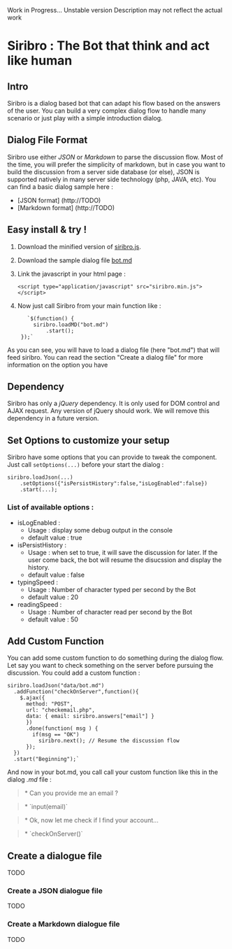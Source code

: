 Work in Progress... Unstable version
Description may not reflect the actual work

# Siribro : The Bot that think and act like human

## Intro
Siribro is a dialog based bot that can adapt his flow based on the answers of the user.
You can build a very complex dialog flow to handle many scenario or just play with a simple introduction dialog. 

## Dialog File Format
Siribro use either *JSON* or *Markdown* to parse the discussion flow. Most of the time, you will prefer the simplicity of markdown, but in case you want to build the discussion from a server side database (or else), JSON is supported natively in many server side technology (php, JAVA, etc).
You can find a basic dialog sample here : 
* [JSON format] (http://TODO)
* [Markdown format] (http://TODO)



## Easy install & try !

1. Download the minified version of [siribro.js](TODO).
2. Download the sample dialog file [bot.md](TODO)
3. Link the javascript in your html page :
	
	`<script type="application/javascript" src="siribro.min.js"></script>`
	
4. Now just call Siribro from your main function like :
        
		  `$(function() {
            siribro.loadMD("bot.md")
                .start();
        });`

As you can see, you will have to load a dialog file (here "bot.md") that will feed siribro. You can read the section "Create a dialog file" for more information on the option you have


## Dependency
Siribro has only a *jQuery* dependency. It is only used for DOM control and AJAX request. Any version of jQuery should work.
We will remove this dependency in a future version.



## Set Options to customize your setup
Siribro have some options that you can provide to tweak the component. Just call `setOptions(...)` before your start the dialog :
	
	siribro.loadJson(...)
		.setOptions({"isPersistHistory":false,"isLogEnabled":false})
		.start(...);
  
 ### List of available options :  
 * isLogEnabled : 
 	* Usage : display some debug output in the console 
 	* default value : true
 * isPersistHistory : 
 	* Usage : when set to true, it will save the discussion for later. If the user come back, the bot will resume the disucssion and display the history. 
 	* default value : false
 * typingSpeed : 
 	* Usage : Number of character typed per second by the Bot 
 	* default value : 20
 * readingSpeed : 
 	* Usage : Number of character read per second by the Bot
	* default value : 50


## Add Custom Function
You can add some custom function to do something during the dialog flow. Let say you want to check something on the server before pursuing the discussion.
You could add a custom function :

    siribro.loadJson("data/bot.md")
      .addFunction("checkOnServer",function(){
        $.ajax({
          method: "POST",
          url: "checkemail.php",
          data: { email: siribro.answers["email"] }
          })
          .done(function( msg ) {
            if(msg == "OK")
              siribro.next(); // Resume the discussion flow
          });
      })  
      .start("Beginning");`
      
And now in your bot.md, you call call your custom function like this in the dialog *.md* file :
>    \* Can you provide me an email ?

>    \* \`input(email)\`

>    \* Ok, now let me check if I find your account...

>    \* \`checkOnServer()\`

## Create a  dialogue file
TODO
### Create a JSON  dialogue file
TODO
### Create a  Markdown dialogue file
TODO
